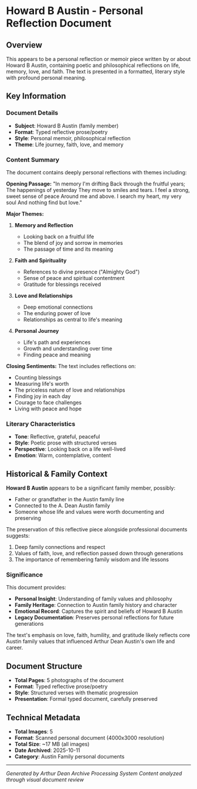 # Howard B Austin - Personal Reflection Document

## Overview
This appears to be a personal reflection or memoir piece written by or about Howard B Austin, containing poetic and philosophical reflections on life, memory, love, and faith. The text is presented in a formatted, literary style with profound personal meaning.

## Key Information

### Document Details
- **Subject**: Howard B Austin (family member)
- **Format**: Typed reflective prose/poetry
- **Style**: Personal memoir, philosophical reflection
- **Theme**: Life journey, faith, love, and memory

### Content Summary

The document contains deeply personal reflections with themes including:

**Opening Passage:**
"In memory I'm drifting
Back through the fruitful years;
The happenings of yesterday
They move to smiles and tears.
I feel a strong, sweet sense of peace
Around me and above.
I search my heart, my very soul
And nothing find but love."

**Major Themes:**

1. **Memory and Reflection**
   - Looking back on a fruitful life
   - The blend of joy and sorrow in memories
   - The passage of time and its meaning

2. **Faith and Spirituality**
   - References to divine presence ("Almighty God")
   - Sense of peace and spiritual contentment
   - Gratitude for blessings received

3. **Love and Relationships**
   - Deep emotional connections
   - The enduring power of love
   - Relationships as central to life's meaning

4. **Personal Journey**
   - Life's path and experiences
   - Growth and understanding over time
   - Finding peace and meaning

**Closing Sentiments:**
The text includes reflections on:
- Counting blessings
- Measuring life's worth
- The priceless nature of love and relationships
- Finding joy in each day
- Courage to face challenges
- Living with peace and hope

### Literary Characteristics
- **Tone**: Reflective, grateful, peaceful
- **Style**: Poetic prose with structured verses
- **Perspective**: Looking back on a life well-lived
- **Emotion**: Warm, contemplative, content

## Historical & Family Context

**Howard B Austin** appears to be a significant family member, possibly:
- Father or grandfather in the Austin family line
- Connected to the A. Dean Austin family
- Someone whose life and values were worth documenting and preserving

The preservation of this reflective piece alongside professional documents suggests:
1. Deep family connections and respect
2. Values of faith, love, and reflection passed down through generations
3. The importance of remembering family wisdom and life lessons

### Significance

This document provides:
- **Personal Insight**: Understanding of family values and philosophy
- **Family Heritage**: Connection to Austin family history and character
- **Emotional Record**: Captures the spirit and beliefs of Howard B Austin
- **Legacy Documentation**: Preserves personal reflections for future generations

The text's emphasis on love, faith, humility, and gratitude likely reflects core Austin family values that influenced Arthur Dean Austin's own life and career.

## Document Structure
- **Total Pages**: 5 photographs of the document
- **Format**: Typed reflective prose/poetry
- **Style**: Structured verses with thematic progression
- **Presentation**: Formal typed document, carefully preserved

## Technical Metadata
- **Total Images**: 5
- **Format**: Scanned personal document (4000x3000 resolution)
- **Total Size**: ~17 MB (all images)
- **Date Archived**: 2025-10-11
- **Category**: Austin Family personal documents

---
*Generated by Arthur Dean Archive Processing System*
*Content analyzed through visual document review*
